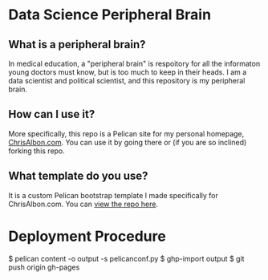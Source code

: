 # Data Science Peripheral Brain

## What is a peripheral brain?

In medical education, a "peripheral brain" is respoitory for all the informaton young doctors must know, but is too much to keep in their heads. I am a data scientist and political scientist, and this repository is my peripheral brain.

## How can I use it?

More specifically, this repo is a Pelican site for my personal homepage, [ChrisAlbon.com](http://chrisalbon.com). You can use it by going there or (if you are so inclined) forking this repo.

## What template do you use?

It is a custom Pelican bootstrap template I made specifically for ChrisAlbon.com. You can [view the repo here](https://github.com/chrisalbon/simple_library).

# Deployment Procedure

$ pelican content -o output -s pelicanconf.py
$ ghp-import output
$ git push origin gh-pages
